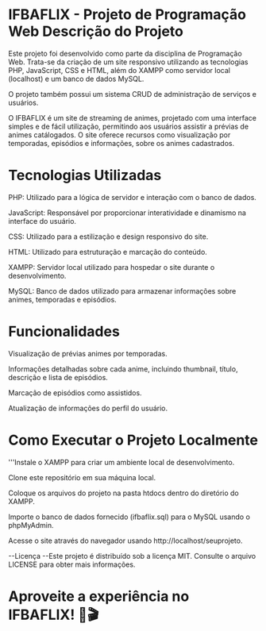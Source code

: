 
# IFBAFLIX - Projeto de Programação Web Descrição do Projeto

Este projeto foi desenvolvido como parte da disciplina de Programação Web. Trata-se da criação de um site responsivo utilizando as tecnologias PHP, JavaScript, CSS e HTML, além do XAMPP como servidor local (localhost) e um banco de dados MySQL.

O projeto também possui um sistema CRUD de administração de serviços e usuários.

O IFBAFLIX é um site de streaming de animes, projetado com uma interface simples e de fácil utilização, permitindo aos usuários assistir a prévias de animes catálogados. O site oferece recursos como visualização por temporadas, episódios e informações, sobre os animes cadastrados.

# Tecnologias Utilizadas

PHP: Utilizado para a lógica de servidor e interação com o banco de dados.

JavaScript: Responsável por proporcionar interatividade e dinamismo na interface do usuário.

CSS: Utilizado para a estilização e design responsivo do site.

HTML: Utilizado para estruturação e marcação do conteúdo.

XAMPP: Servidor local utilizado para hospedar o site durante o desenvolvimento.

MySQL: Banco de dados utilizado para armazenar informações sobre animes, temporadas e episódios.

# Funcionalidades

Visualização de prévias animes por temporadas.

Informações detalhadas sobre cada anime, incluindo thumbnail, título, descrição e lista de episódios.

Marcação de episódios como assistidos.

Atualização de informações do perfil do usuário.

# Como Executar o Projeto Localmente

'''Instale o XAMPP para criar um ambiente local de desenvolvimento.

Clone este repositório em sua máquina local.

Coloque os arquivos do projeto na pasta htdocs dentro do diretório do XAMPP.

Importe o banco de dados fornecido (ifbaflix.sql) para o MySQL usando o phpMyAdmin.

Acesse o site através do navegador usando http://localhost/seuprojeto.

--Licença
--Este projeto é distribuído sob a licença MIT. Consulte o arquivo LICENSE para obter mais informações.

# Aproveite a experiência no IFBAFLIX! 🍿🎬
